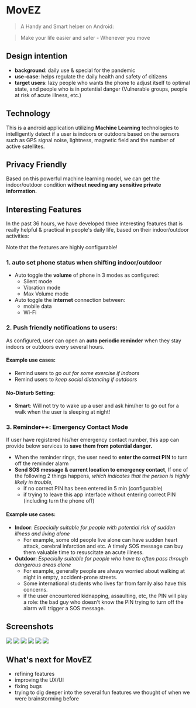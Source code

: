 # MovEZ
> A Handy and Smart helper on Android: 

> Make your life easier and safer - Whenever you move

## Design intention
- **background**: daily use & special for the pandemic
- **use-case**: helps regulate the daily health and safety of citizens
- **target users**: lazy people who wants the phone to adjust itself to optimal state, and people who is in potential danger (Vulnerable groups, people at risk of acute illness, etc.)

## Technology
This is a android application utilizing **Machine Learning** technologies to intelligently detect if a user is indoors or outdoors based on the sensors such as GPS signal noise, lightness, magnetic field and the number of active satellites.

## Privacy Friendly
Based on this powerful machine learning model, we can get the indoor/outdoor condition **without needing any sensitive private information.**

## Interesting Features
In the past 36 hours, we have developed three interesting features that is really helpful & practical in people's daily life, based on their indoor/outdoor activities:

Note that the features are highly configurable!

### 1. auto set phone status when shifting indoor/outdoor
- Auto toggle the **volume** of phone in 3 modes as configured:
	- Silent mode
	- Vibration mode
	- Max Volume mode
- Auto toggle the **internet** connection between:
	- mobile data
	- Wi-Fi

### 2. Push friendly notifications to users: 
As configured, user can open an **auto periodic reminder** when they stay indoors or outdoors every several hours.

#### Example use cases:
- Remind users to *go out for some exercise if indoors*
- Remind users to *keep social distancing if outdoors*

#### No-Disturb Setting:
- **Smart**: Will not try to wake up a user and ask him/her to go out for a walk when the user is sleeping at night!

### 3. Reminder++: Emergency Contact Mode
If user have registered his/her emergency contact number, this app can provide below services to **save them from potential danger.**
- When the reminder rings, the user need to **enter the correct PIN** to turn off the reminder alarm
- **Send SOS message & current location to emergency contact**, If one of the following 2 things happens, *which indicates that the person is highly likely in trouble,*
	- if no correct PIN has been entered in 5 min (configurable)
	- if trying to leave this app interface without entering correct PIN (including turn the phone off)

#### Example use cases:
- **Indoor**: *Especially suitable for people with potential risk of sudden illness and living alone*
	- For example, some old people live alone can have sudden heart attack, cerebral infarction and etc. A timely SOS message can buy them valuable time to resuscitate an acute illness.
- **Outdoor**: *Especially suitable for people who have to often pass through dangerous areas alone*
	- For example, generally people are always worried about walking at night in empty, accident-prone streets. 
	- Some international students who lives far from family also have this concerns. 
	- if the user encountered kidnapping, assaulting, etc, the PIN will play a role: the bad guy who doesn't know the PIN trying to turn off the alarm will trigger a SOS message.

## Screenshots
![](Screenshot_1610895773.png)
![](Screenshot_1610895885.png)
![](Screenshot_1610895916.png)
![](Screenshot_1610895923.png)
![](Screenshot_1610895935.png)
![](Screenshot_1610896331.png)


## What's next for MovEZ
- refining features
- improving the UX/UI
- fixing bugs
- trying to dig deeper into the several fun features we thought of when we were brainstorming before
